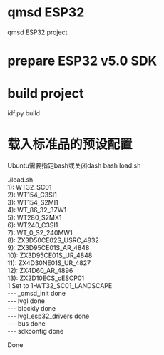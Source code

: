 # qmsd ESP32

qmsd ESP32 project

# prepare ESP32 v5.0 SDK

# build project

idf.py build

# 载入标准品的预设配置
Ubuntu需要指定bash或关闭dash
bash load.sh

./load.sh  
1): WT32_SC01  
2): WT154_C3SI1  
3): WT154_S2MI1  
4): WT_86_32_3ZW1  
5): WT280_S2MX1  
6): WT240_C3SI1  
7): WT_0_S2_240MW1  
8): ZX3D50CE02S_USRC_4832  
9): ZX3D95CE01S_AR_4848  
10): ZX3D95CE01S_UR_4848  
11): ZX4D30NE01S_UR_4827  
12): ZX4D60_AR_4896  
13): ZX2D10ECS_cESCP01  
1
Set to 1-WT32_SC01_LANDSCAPE  
--- _qmsd_init done  
--- lvgl done  
--- blockly done  
--- lvgl_esp32_drivers done  
--- bus done  
--- sdkconfig done  
  
Done  